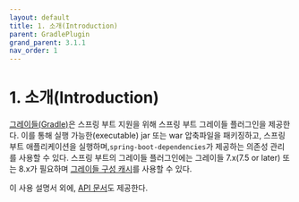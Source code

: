 ```yaml
---
layout: default
title: 1. 소개(Introduction)
parent: GradlePlugin
grand_parent: 3.1.1
nav_order: 1
---
```


# 1. 소개(Introduction)

 [그레이들(Gradle)](https://gradle.org/)은 스프링 부트 지원을 위해 스프링 부트 그레이들 플러그인을 제공한다. 이를 통해 실행 가능한(executable) jar 또는 war 압축파일을 패키징하고, 스프링 부트 애플리케이션을 실행하며,`spring-boot-dependencies`가 제공하는 의존성 관리를 사용할 수 있다. 스프링 부트의 그레이들 플러그인에는 그레이들 7.x(7.5 or later) 또는 8.x가 필요하며 [그레이들 구성 캐시](https://docs.gradle.org/current/userguide/configuration_cache.html)를 사용할 수 있다.

이 사용 설명서 외에, [API 문서](https://docs.spring.io/spring-boot/docs/3.1.1/gradle-plugin/api/)도 제공한다.